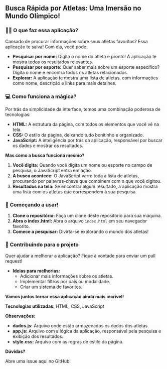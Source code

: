 ## Busca Rápida por Atletas: Uma Imersão no Mundo Olímpico!

### 🏃‍♂️ **O que faz essa aplicação?**

Cansado de procurar informações sobre seus atletas favoritos? Essa aplicação te salva! Com ela, você pode:

* **Pesquisar por nome:** Digita o nome do atleta e pronto! A aplicação te mostra todos os resultados relevantes.
* **Pesquisar por esporte:** Quer saber mais sobre um esporte específico? Digita o nome e encontra todos os atletas relacionados.
* **Explorar:** A aplicação te mostra uma lista de atletas, com informações como nome, descrição e links para mais detalhes.

### 💻 **Como funciona a mágica?**

Por trás da simplicidade da interface, temos uma combinação poderosa de tecnologias:

* **HTML:** A estrutura da página, com todos os elementos que você vê na tela.
* **CSS:** O estilo da página, deixando tudo bonitinho e organizado.
* **JavaScript:** A inteligência por trás da aplicação, responsável por buscar os dados e mostrar os resultados.

**Mas como a busca funciona mesmo?**

1. **Você digita:** Quando você digita um nome ou esporte no campo de pesquisa, o JavaScript entra em ação.
2. **A busca acontece:** O JavaScript varre toda a lista de atletas, procurando por palavras-chave que combinem com o que você digitou.
3. **Resultados na tela:** Se encontrar algum resultado, a aplicação mostra uma lista com os atletas que correspondem à sua pesquisa.

### 🚀 **Começando a usar!**

1. **Clone o repositório:** Faça um clone deste repositório para sua máquina.
2. **Abra o index.html:** Abra o arquivo `index.html` em seu navegador favorito.
3. **Comece a pesquisar:** Divirta-se explorando o mundo dos atletas!

### 🤝 **Contribuindo para o projeto**

Quer ajudar a melhorar a aplicação? Fique à vontade para enviar um pull request! 

* **Ideias para melhorias:**
    * Adicionar mais informações sobre os atletas.
    * Implementar filtros por país ou modalidade.
    * Criar um sistema de favoritos.

**Vamos juntos tornar essa aplicação ainda mais incrível!**

**Tecnologias utilizadas:** HTML, CSS, JavaScript

**Observações:**

* **dados.js:** Arquivo onde estão armazenados os dados dos atletas.
* **app.js:** Arquivo com a lógica da aplicação, responsável pela pesquisa e exibição dos resultados.
* **style.css:** Arquivo com as regras de estilo da página.

**Dúvidas?** 

Abre uma issue aqui no GitHub!
